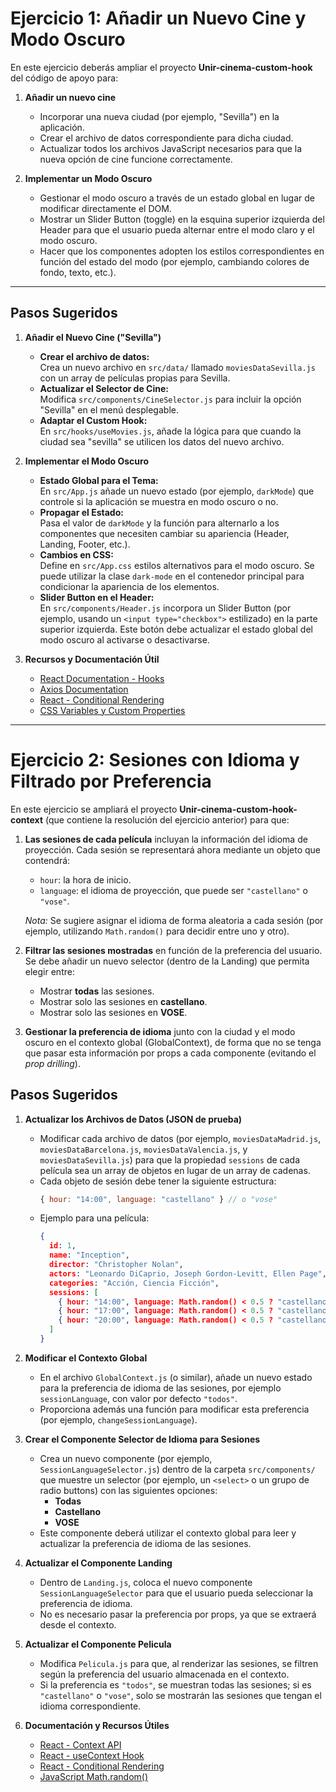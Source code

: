 # Ejercicio 1: Añadir un Nuevo Cine y Modo Oscuro

En este ejercicio deberás ampliar el proyecto **Unir-cinema-custom-hook** del código de apoyo para:

1. **Añadir un nuevo cine**
    - Incorporar una nueva ciudad (por ejemplo, "Sevilla") en la aplicación.
    - Crear el archivo de datos correspondiente para dicha ciudad.
    - Actualizar todos los archivos JavaScript necesarios para que la nueva opción de cine funcione correctamente.

2. **Implementar un Modo Oscuro**
    - Gestionar el modo oscuro a través de un estado global en lugar de modificar directamente el DOM.
    - Mostrar un Slider Button (toggle) en la esquina superior izquierda del Header para que el usuario pueda alternar entre el modo claro y el modo oscuro.
    - Hacer que los componentes adopten los estilos correspondientes en función del estado del modo (por ejemplo, cambiando colores de fondo, texto, etc.).

---

## Pasos Sugeridos

1. **Añadir el Nuevo Cine ("Sevilla")**
    - **Crear el archivo de datos:**  
      Crea un nuevo archivo en `src/data/` llamado `moviesDataSevilla.js` con un array de películas propias para Sevilla.
    - **Actualizar el Selector de Cine:**  
      Modifica `src/components/CineSelector.js` para incluir la opción "Sevilla" en el menú desplegable.
    - **Adaptar el Custom Hook:**  
      En `src/hooks/useMovies.js`, añade la lógica para que cuando la ciudad sea "sevilla" se utilicen los datos del nuevo archivo.

2. **Implementar el Modo Oscuro**
    - **Estado Global para el Tema:**  
      En `src/App.js` añade un nuevo estado (por ejemplo, `darkMode`) que controle si la aplicación se muestra en modo oscuro o no.
    - **Propagar el Estado:**  
      Pasa el valor de `darkMode` y la función para alternarlo a los componentes que necesiten cambiar su apariencia (Header, Landing, Footer, etc.).
    - **Cambios en CSS:**  
      Define en `src/App.css` estilos alternativos para el modo oscuro. Se puede utilizar la clase `dark-mode` en el contenedor principal para condicionar la apariencia de los elementos.
    - **Slider Button en el Header:**  
      En `src/components/Header.js` incorpora un Slider Button (por ejemplo, usando un `<input type="checkbox">` estilizado) en la parte superior izquierda. Este botón debe actualizar el estado global del modo oscuro al activarse o desactivarse.

3. **Recursos y Documentación Útil**
    - [React Documentation - Hooks](https://es.reactjs.org/docs/hooks-intro.html)
    - [Axios Documentation](https://axios-http.com/docs/intro)
    - [React - Conditional Rendering](https://es.reactjs.org/docs/conditional-rendering.html)
    - [CSS Variables y Custom Properties](https://developer.mozilla.org/en-US/docs/Web/CSS/Using_CSS_custom_properties)

---

# Ejercicio 2: Sesiones con Idioma y Filtrado por Preferencia


En este ejercicio se ampliará el proyecto **Unir-cinema-custom-hook-context** (que contiene la resolución del ejercicio anterior) para que:
1. **Las sesiones de cada película** incluyan la información del idioma de proyección. Cada sesión se representará ahora mediante un objeto que contendrá:
   - `hour`: la hora de inicio.
   - `language`: el idioma de proyección, que puede ser `"castellano"` o `"vose"`.

   *Nota:* Se sugiere asignar el idioma de forma aleatoria a cada sesión (por ejemplo, utilizando `Math.random()` para decidir entre uno y otro).


2. **Filtrar las sesiones mostradas** en función de la preferencia del usuario. Se debe añadir un nuevo selector (dentro de la Landing) que permita elegir entre:
   - Mostrar **todas** las sesiones.
   - Mostrar solo las sesiones en **castellano**.
   - Mostrar solo las sesiones en **VOSE**.


3. **Gestionar la preferencia de idioma** junto con la ciudad y el modo oscuro en el contexto global (GlobalContext), de forma que no se tenga que pasar esta información por props a cada componente (evitando el *prop drilling*).

## Pasos Sugeridos

1. **Actualizar los Archivos de Datos (JSON de prueba)**
   - Modificar cada archivo de datos (por ejemplo, `moviesDataMadrid.js`, `moviesDataBarcelona.js`, `moviesDataValencia.js`, y `moviesDataSevilla.js`) para que la propiedad `sessions` de cada película sea un array de objetos en lugar de un array de cadenas.
   - Cada objeto de sesión debe tener la siguiente estructura:
     ```javascript
     { hour: "14:00", language: "castellano" } // o "vose"
     ```
   - Ejemplo para una película:
     ```json
     {
       id: 1,
       name: "Inception",
       director: "Christopher Nolan",
       actors: "Leonardo DiCaprio, Joseph Gordon-Levitt, Ellen Page",
       categories: "Acción, Ciencia Ficción",
       sessions: [
         { hour: "14:00", language: Math.random() < 0.5 ? "castellano" : "vose" },
         { hour: "17:00", language: Math.random() < 0.5 ? "castellano" : "vose" },
         { hour: "20:00", language: Math.random() < 0.5 ? "castellano" : "vose" }
       ]
     }
     ```


2. **Modificar el Contexto Global**
   - En el archivo `GlobalContext.js` (o similar), añade un nuevo estado para la preferencia de idioma de las sesiones, por ejemplo `sessionLanguage`, con valor por defecto `"todos"`.
   - Proporciona además una función para modificar esta preferencia (por ejemplo, `changeSessionLanguage`).


3. **Crear el Componente Selector de Idioma para Sesiones**
   - Crea un nuevo componente (por ejemplo, `SessionLanguageSelector.js`) dentro de la carpeta `src/components/` que muestre un selector (por ejemplo, un `<select>` o un grupo de radio buttons) con las siguientes opciones:
      - **Todas**
      - **Castellano**
      - **VOSE**
   - Este componente deberá utilizar el contexto global para leer y actualizar la preferencia de idioma de las sesiones.


4. **Actualizar el Componente Landing**
   - Dentro de `Landing.js`, coloca el nuevo componente `SessionLanguageSelector` para que el usuario pueda seleccionar la preferencia de idioma.
   - No es necesario pasar la preferencia por props, ya que se extraerá desde el contexto.


5. **Actualizar el Componente Pelicula**
   - Modifica `Pelicula.js` para que, al renderizar las sesiones, se filtren según la preferencia del usuario almacenada en el contexto.
   - Si la preferencia es `"todos"`, se muestran todas las sesiones; si es `"castellano"` o `"vose"`, solo se mostrarán las sesiones que tengan el idioma correspondiente.


6. **Documentación y Recursos Útiles**
   - [React - Context API](https://es.reactjs.org/docs/context.html)
   - [React - useContext Hook](https://es.reactjs.org/docs/hooks-reference.html#usecontext)
   - [React - Conditional Rendering](https://es.reactjs.org/docs/conditional-rendering.html)
   - [JavaScript Math.random()](https://developer.mozilla.org/en-US/docs/Web/JavaScript/Reference/Global_Objects/Math/random)
